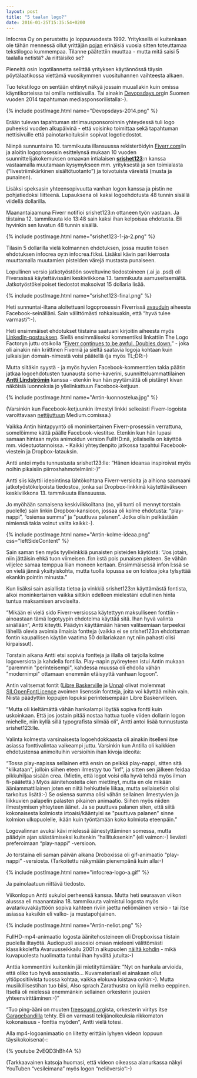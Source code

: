 ```yaml
---
layout: post
title: "5 taalan logo?"
date: 2016-01-25T15:35:54+0200
---
```


Infocrea Oy on perustettu jo loppuvuodesta 1992. Yrityksellä ei kuitenkaan ole tähän mennessä ollut yrittäjän [pojan](http://www.pyppe.fi/) erinäisiä vuosia sitten toteuttamaa tekstilogoa kummempaa. Tilanne päätettiin muuttaa - mutta mitä saisi 5 taalalla netistä? Ja riittäisikö se?<!--more-->

Pieneltä osin logotilannetta selittää yrityksen käytännössä täysin pöytälaatikossa viettämä vuosikymmen vuosituhannen vaihteesta alkaen. 

Tuo tekstilogo on sentään ehtinyt näkyä jossain muuallakin kuin omissa käyntikorteissa tai omilla nettisivuilla. Tai ainakin [Devopsdays.org](http://www.devopsdays.org/events/2014-helsinki/program/)in Suomen vuoden 2014 tapahtuman mediasponsorilistalla:-).

{% include postImage.html name="Devopsdays-2014.png" %}

Erään tulevan tapahtuman striimausponsoroinnin yhteydessä tuli logo puheeksi  vuoden alkupäivinä - että voisinko toimittaa sekä tapahtuman nettisivuille että painotarkoituksiin sopivat logotiedostot.

Niinpä sunnuntaina 10. tammikuuta illansuussa rekisteröidyin [Fiverr.com](https://www.fiverr.com/)iin ja aloitin logoprosessin esittelynsä mukaan 10 vuoden suunnittelijakokemuksen omaavan intialaisen **[srishet123](https://www.fiverr.com/srishet123)**:n kanssa vastaamalla muutamaan kysymykseen mm. yrityksestä ja sen toimialasta (“livestriimikärkinen sisältötuotanto”) ja toivotuista väreistä (musta ja punainen).

Lisäksi speksasin yhteensopivuutta vanhan logon kanssa ja pistin ne pohjatiedoksi liitteenä. Lupauksena oli kaksi logoehdotusta 48 tunnin sisällä viidellä dollarilla.

Maanantaiaamuna Fiverr notifioi srishet123:n ottaneen työn vastaan. Ja tiistaina 12. tammikuuta klo 13:48 sain kaksi ihan kelpoisaa ehdotusta. Eli hyvinkin sen luvatun 48 tunnin sisällä.

{% include postImage.html name="srishet123-1-ja-2.png" %}

Tilasin 5 dollarilla vielä kolmannen ehdotuksen, jossa muutin toisen ehdotuksen infocrea oy:n infocrea.fi:ksi. Lisäksi kävin pari kierrosta muuttamalla muutamien pisteiden värejä mustasta punaiseen.

Lopullinen versio jatkotyöstöön soveltuvine tiedostoineen (.ai ja .psd) oli Fiverssissä käytettävissäni keskiviikkona 13. tammikuuta aamuseitsemältä. Jatkotyöstökelpoiset tiedostot maksoivat 15 dollaria lisää.

{% include postImage.html name="srishet123-final.png" %}

Heti sunnuntai-iltana aloitettuani logoprosessin Fiverrissä [avauduin](https://www.facebook.com/jarmo.lahti/posts/10153352787482963) aiheesta Facebook-seinälläni. Sain välittömästi rohkaisuakin, että “hyvä tulee varmasti”:-).

Heti ensimmäiset ehdotukset tiistaina saatuani kirjoitin aiheesta myös [LinkedIn-postauksen](https://www.linkedin.com/pulse/millaisen-logon-saa-viidell%C3%A4-taalalla-jarmo-lahti). Siellä ensimmäiseksi kommentiksi linkattiin The Logo Factoryn juttu otsikolla “[Fiverr continues to be awful. Doubles down.](http://www.thelogofactory.com/fiverr-continues-to-be-awful-doubles-down/)” - joka oli ainakin niin kriittinen Fiverriä ja sieltä saatavia logoja kohtaan kuin julkaisijan domain-nimestä voisi päätellä (ja myös TL;DR:-)

Mutta siitäkin syystä - ja myös hyvien Facebook-kommenttien takia päätin jatkaa logoehdotusten tuunausta some-kaverini, suunnitteluammattilainen **[Antti Lindströmin](https://www.linkedin.com/in/lindstorm)** kanssa - etenkin kun hän pyytämättä oli pistänyt kivan näköisiä luonnoksia jo yllelinkattuun Facebook-ketjuun.

{% include postImage.html name="Antin-luonnostelua.jpg" %}

(Varsinkin kun Facebook-ketjuunkin ilmestyi linkki selkeästi Fiverr-logoista varoittavaan [nettijuttuun](https://medium.com/swlh/in-the-past-couple-years-startups-have-started-realizing-that-good-design-can-make-the-difference-2fdeb90d390a#.5qdov5o35) Medium.comissa.) 

Vaikka Antin hintapyyntö oli moninkertainen Fiverr-prosessiin verrattuna, somelöimme kättä päälle Facebook-viestitse. Etenkin kun hän lupasi samaan hintaan myös animoidun version FullHD:nä, jollaisella on käyttöä mm. videotuotannoissa. - Kaikki yhteydenpito jatkossa tapahtui Facebook-viestein ja Dropbox-latauksin. 

Antti antoi myös tunnustusta srishet123:lle: “Hänen ideansa inspiroivat myös noihin pikaisiin piirroshahmotelmiini:-)” 

Antti siis käyttii ideointinsa lähtökohtana Fiverr-versioita ja aihiona saamaani jatkotyöstökelpoista tiedostoa, jonka sai Dropbox-linkkinä käytettäväkseen keskiviikkona 13. tammikuuta illansuussa.

Jo myöhään samaisena keskiviikkoiltana (no, yli tunti oli mennyt torstain puolelle) sain linkin Dropbox-kansioon, jossaa oli kolme ehdotusta: “play-nappi”, “osiensa summa” ja “puuttuva palanen”. Jotka olisin pelkästään nimiensä takia voinut valita kaikki:-).

{% include postImage.html name="Antin-kolme-ideaa.png" css="leftSideContent" %}

Sain saman tien myös tyylivinkkiä punaisten pisteiden käytöstä: “Jos jotain, niin jättäisin ehkä tuon viimeisen .fi:n i:stä pois punaisen pisteen. Se vähän viljelee samaa temppua liian moneen kertaan. Ensimmäisessä infon I:ssä se on vielä jännä yksityiskohta, mutta tuolla lopussa se on toistoa joka tylsyttää ekankin pointin minusta.”

Kun lisäksi sain asiallista tietoa ja vinkkiä srishet123:n käyttämästä fontista, alkoi moninkertainen vaikka siltikin edelleen mielestäni edullinen hinta tuntua maksamisen arvoiselta.

“Mikään ei vielä sido Fiverr-versiossa käytettyyn maksulliseen fonttiin - ainoastaan tämä logotyypin ehdotelma käyttää sitä. Ihan hyvä valinta sinällään”, Antti kiteytti. Päädyin käyttämään hänen valitsemiaan tarpeeksi lähellä olevia avoimia ilmaisia fontteja (vaikka ei se srishet123:n ehdottaman fontin kaupallisen käytön vaatima 50 dollariakaan nyt niin pahasti olisi kirpaissut).

Torstain aikana Antti etsi sopivia fontteja ja illalla oli tarjolla kolme logoversiota ja kahdella fontilla. Play-napin pyöreyteen istui Antin mukaan “paremmin "perinteisempi", kahdessa muussa oli ehdolla vähän "modernimpi" ottamaan enemmän etäisyyttä vanhaan logoon”.

Antin valitsemat fontit ([Libre Baskerville](https://www.google.com/fonts/specimen/Libre+Baskerville) ja [Unna](https://www.google.com/fonts/specimen/Unna)) olivat molemmat [SILOpenFontLicence](http://scripts.sil.org/cms/scripts/page.php?site_id=nrsi&id=OFL) avoimen lisenssin fontteja, joita voi käyttää mihin vain. Niistä päädyttiin loppujen lopuksi perinteisempään Libre Baskervilleen.

“Mutta oli kieltämättä vähän hankalampi löytää sopiva fontti kuin uskoinkaan.  Että jos jostain pitää nostaa hattua tuolle viiden dollarin logon miehelle, niin kyllä sillä typografista silmää oli”, Antti antoi lisää tunnustusta srishet123:lle.

Valinta kolmesta varsinaisesta logoehdokkaasta oli ainakin itselleni itse asiassa fonttivalintaa vaikeampi juttu. Varsinkin kun Antilla oli kaikkien ehdotustensa animoituihin versioihin ihan kivoja ideoita:

“Tossa play-napissa sellainen että ensin on pelkkä play-nappi, sitten sitä "klikataan", jolloin siihen eteen ilmestyy tuo "inf", ja sitten sen jälkeen feidaa pikkuhiljaa sisään crea. (Mietin, että logot voisi olla hyvä tehdä myös ilman fi-päätettä.) Myös äänitehosteita olen miettinyt, mutta en ole mikään ääniammattilainen joten en niitä hehkuttele liikaa, mutta sellaisetkin olisi tarkoitus lisätä:-) Se osiensa summa olisi vähän sellainen ilmestyvien ja liikkuvien palapelin palasten pikainen animaatio. Siihen myös niiden ilmestymisen yhteyteen äänet.
Ja se puuttuva palanen siten, että siitä kokonaisesta kolmiosta irtoaisi/kääntyisi se "puuttuva palanen" sinne kolmion ulkopuolelle, ikään kuin työntämään koko kolmiota eteenpäin.”

Logovalinnan avuksi kävi mielessä äänestyttäminen somessa, mutta päädyin ajan säästämiseksi kuitenkin “hallituksenkin” (eli vaimon:-) lievästi preferoimaan “play-nappi” -versioon.

Jo torstaina eli saman päivän aikana Droboxissa oli gif-animaatio “play-nappi” -versiosta. (Tarkoitettu näkymään pienempänä kuin alla:-)

{% include postImage.html name="infocrea-logo-a.gif" %} 

Ja painolaatuun riittävä tiedosto.

Viikonlopun Antti sukuloi perheensä kanssa. Mutta heti seuraavan viikon alusssa eli maanantaina 18. tammikuuta valmistui logosta myös avatarkuvakäyttöön sopiva kahteen riviin jaettu neliömäinen versio - tai itse asiassa kaksikin eli valko- ja mustapohjainen.

{% include postImage.html name="Antin-neliot.png" %}

FullHD-mp4-animaatio logosta äänitehosteineen oli Dropboxissa tiistain puolella iltayötä. Audiopuoli assosioi omaan mieleeni välittömästi klassikkoleffa Avaruusseikkailu 2001:n alkupuolen [näiltä kohdin](https://youtu.be/ypEaGQb6dJk?t=7m3s) - mikä kuvapuolesta huolimatta tuntui ihan hyvältä jutulta:-) 

Anttia kommenttini kuitenkin jäi mietityttämään: “Nyt on hankala arvioida, että oliko tuo hyvä assosiaatio... Kuvamateriaali ei ainakaan ollut yltiöpositiivista tuossa kohtaa, vaikka elokuva loistava onkin:-). Mutta musiikillisestihan tuo biisi, Also sprach Zarathustra on kyllä melko eeppinen. Itsellä oli mielessä enemmänkin sellainen orkesterin jousien yhteenvirittäminen:-)” 

“Tuo ping-ääni on muuten [freesound.org](http://freesound.org/)ista, orkesterin viritys itse [Garagebandilla](https://www.apple.com/ios/garageband/) tehty. Eli on varmasti tekijänoikeuksia rikkomaton kokonaisuus - fonttia myöden”, Antti vielä totesi. 

Alla mp4-logoanimaatio on liitetty erittäin lyhyen videon loppuun täysikokoisena(-:

{% youtube 2vEQD3hBh4A %}

(Tarkkaavainen katsoja huomasi, että videon oikeassa alanurkassa näkyi YouTuben “vesileimana” myös logon “neliöversio”:-) 
